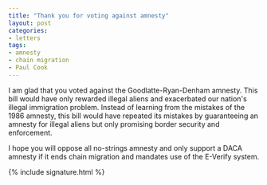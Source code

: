 ```yaml
---
title: "Thank you for voting against amnesty"
layout: post
categories:
- letters
tags:
- amnesty
- chain migration
- Paul Cook
---
```


I am glad that you voted against the Goodlatte-Ryan-Denham amnesty. This bill would have only rewarded illegal aliens and exacerbated our nation's illegal immigration problem. Instead of learning from the mistakes of the 1986 amnesty, this bill would have repeated its mistakes by guaranteeing an amnesty for illegal aliens but only promising border security and enforcement.

I hope you will oppose all no-strings amnesty and only support a DACA amnesty if it ends chain migration and mandates use of the E-Verify system.

{% include signature.html %}
